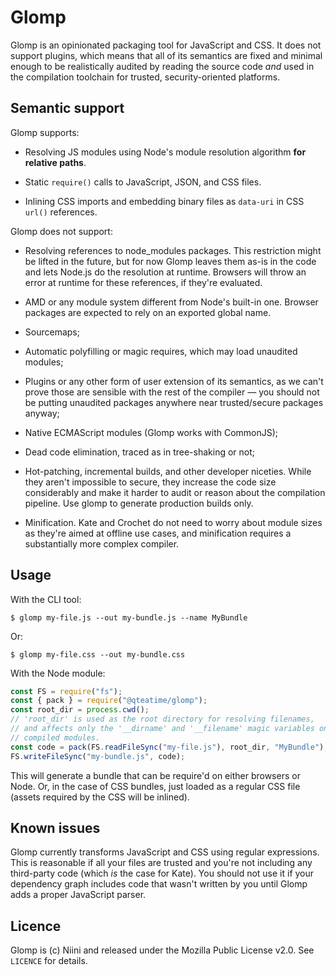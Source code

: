 # Glomp

Glomp is an opinionated packaging tool for JavaScript and CSS. It does not
support plugins, which means that all of its semantics are fixed and minimal
enough to be realistically audited by reading the source code _and_ used in
the compilation toolchain for trusted, security-oriented platforms.

## Semantic support

Glomp supports:

- Resolving JS modules using Node's module resolution algorithm **for relative paths**.

- Static `require()` calls to JavaScript, JSON, and CSS files.

- Inlining CSS imports and embedding binary files as `data-uri` in CSS `url()` references.

Glomp does not support:

- Resolving references to node_modules packages. This restriction might be lifted in the future, but for now Glomp leaves them as-is in the code and lets Node.js do the resolution at runtime. Browsers will throw an error at runtime for these references, if they're evaluated.

- AMD or any module system different from Node's built-in one. Browser packages are expected to rely on an exported global name.

- Sourcemaps;

- Automatic polyfilling or magic requires, which may load unaudited modules;

- Plugins or any other form of user extension of its semantics, as we can't prove those are sensible with the rest of the compiler — you should not be putting unaudited packages anywhere near trusted/secure packages anyway;

- Native ECMAScript modules (Glomp works with CommonJS);

- Dead code elimination, traced as in tree-shaking or not;

- Hot-patching, incremental builds, and other developer niceties. While they aren't impossible to secure, they increase the code size considerably and make it harder to audit or reason about the compilation pipeline. Use glomp to generate production builds only.

- Minification. Kate and Crochet do not need to worry about module sizes as they're aimed at offline use cases, and minification requires a substantially more complex compiler.

## Usage

With the CLI tool:

```shell
$ glomp my-file.js --out my-bundle.js --name MyBundle
```

Or:

```shell
$ glomp my-file.css --out my-bundle.css
```

With the Node module:

```js
const FS = require("fs");
const { pack } = require("@qteatime/glomp");
const root_dir = process.cwd();
// 'root_dir' is used as the root directory for resolving filenames,
// and affects only the '__dirname' and '__filename' magic variables on
// compiled modules.
const code = pack(FS.readFileSync("my-file.js"), root_dir, "MyBundle");
FS.writeFileSync("my-bundle.js", code);
```

This will generate a bundle that can be require'd on either browsers or Node.
Or, in the case of CSS bundles, just loaded as a regular CSS file (assets
required by the CSS will be inlined).

## Known issues

Glomp currently transforms JavaScript and CSS using regular expressions. This is reasonable if all your files are trusted and you're not including any third-party code (which _is_ the case for Kate). You should not use it if your dependency graph includes code that wasn't written by you until Glomp adds a proper JavaScript parser.

## Licence

Glomp is (c) Niini and released under the Mozilla Public License v2.0.
See `LICENCE` for details.
